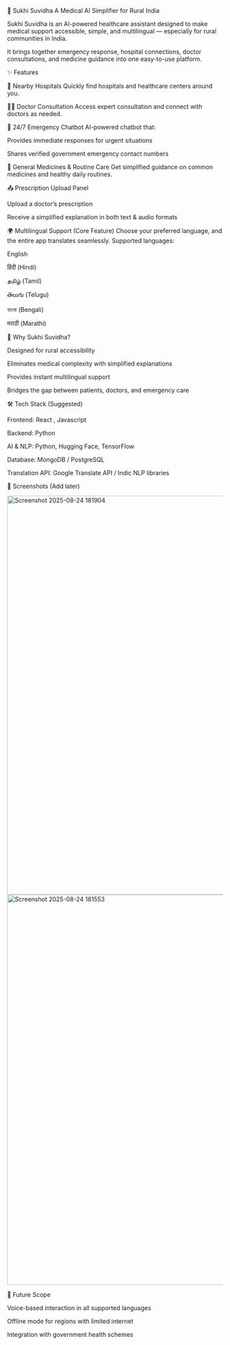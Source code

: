🌿 Sukhi Suvidha
A Medical AI Simplifier for Rural India

Sukhi Suvidha is an AI-powered healthcare assistant designed to make medical support accessible, simple, and multilingual — especially for rural communities in India.

It brings together emergency response, hospital connections, doctor consultations, and medicine guidance into one easy-to-use platform.

✨ Features

🏥 Nearby Hospitals
Quickly find hospitals and healthcare centers around you.

👨‍⚕️ Doctor Consultation
Access expert consultation and connect with doctors as needed.

🤖 24/7 Emergency Chatbot
AI-powered chatbot that:

Provides immediate responses for urgent situations

Shares verified government emergency contact numbers

💊 General Medicines & Routine Care
Get simplified guidance on common medicines and healthy daily routines.

📤 Prescription Upload Panel

Upload a doctor’s prescription

Receive a simplified explanation in both text & audio formats

🌍 Multilingual Support (Core Feature)
Choose your preferred language, and the entire app translates seamlessly.
Supported languages:

English

हिंदी (Hindi)

தமிழ் (Tamil)

తెలుగు (Telugu)

বাংলা (Bengali)

मराठी (Marathi)

🚀 Why Sukhi Suvidha?

Designed for rural accessibility

Eliminates medical complexity with simplified explanations

Provides instant multilingual support

Bridges the gap between patients, doctors, and emergency care

🛠️ Tech Stack (Suggested)

Frontend: React , Javascript

Backend: Python

AI & NLP: Python, Hugging Face, TensorFlow

Database: MongoDB / PostgreSQL

Translation API: Google Translate API / Indic NLP libraries

📸 Screenshots (Add later)

<img width="1893" height="931" alt="Screenshot 2025-08-24 181904" src="https://github.com/user-attachments/assets/8e4c6c0a-8c0c-41a5-b2b8-9a60e1deb527" />
<img width="1891" height="911" alt="Screenshot 2025-08-24 181553" src="https://github.com/user-attachments/assets/cea57c24-24dd-4d40-8516-c3070f65fc8f" />


📌 Future Scope

Voice-based interaction in all supported languages

Offline mode for regions with limited internet

Integration with government health schemes
